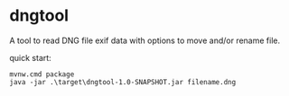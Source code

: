 # dngtool

A tool to read DNG file exif data with options to move and/or rename file.

quick start:
```
mvnw.cmd package
java -jar .\target\dngtool-1.0-SNAPSHOT.jar filename.dng
```
